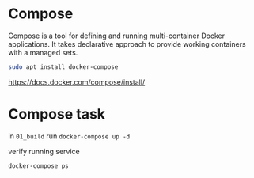 # Compose

Compose is a tool for defining and running multi-container Docker applications. It takes
declarative approach to provide working containers with a managed sets.

```sh
sudo apt install docker-compose
```
https://docs.docker.com/compose/install/

# Compose task

in `01_build` run `docker-compose up -d`

verify running service

`docker-compose ps`